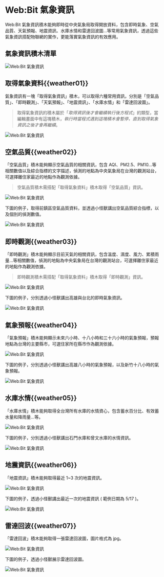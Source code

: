 # Web:Bit 氣象資訊

Web:Bit 氣象資訊積木能夠即時從中央氣象局取得開放資料，包含即時氣象、空氣品質、天氣預報、地震資訊、水庫水情和雷達回波圖...等常用氣象資訊，透過這些氣象資訊搭配物聯網的實作，更能落實氣象資訊的有效應用。

## 氣象資訊積木清單

![Web:Bit 氣象資訊](../../../../media/zh-tw/education/extension/weather-01.jpg)

## 取得氣象資料{{weather01}}

氣象資訊有一塊「取得氣象資訊」積木，可以取得六種常用資訊，分別是「空氣品質」、「即時觀測」、「天氣預報」、「地震資訊」、「水庫水情」和「雷達回波圖」。

> 取得氣象資訊的積木屬於「*取得資訊後才會繼續執行後方程式*」的類型，當編輯畫面中有這塊積木，*執行時當程式遇到這塊積木會暫停，直到取得氣象資訊之後才會再繼續*。

![Web:Bit 氣象資訊](../../../../media/zh-tw/education/extension/weather-03.jpg)

## 空氣品質{{weather02}}

「空氣品質」積木能夠顯示空氣品質的相關資訊，包含 AQI、PM2.5、PM10...等相關數值以及綜合指標的文字描述，偵測的地點為中央氣象局在台灣的觀測站台，可選擇離住家最近的地點作為觀測依據。

> 空氣品質積木需搭配「取得氣象資料」積木取得「空氣品質」資訊。

![Web:Bit 氣象資訊](../../../../media/zh-tw/education/extension/weather-02.jpg)

下圖的例子，取得前鎮區空氣品質資料，並透過小怪獸講出空氣品質綜合指標，以及個別的偵測數值。

![Web:Bit 氣象資訊](../../../../media/zh-tw/education/extension/weather-04.jpg)

## 即時觀測{{weather03}}

「即時觀測」積木能夠顯示目前天氣的相關資訊，包含溫度、濕度、風力、累積雨量...等相關數值，偵測的地點為中央氣象局在台灣的觀測站台，可選擇離住家最近的地點作為觀測依據。

> 即時觀測積木需搭配「取得氣象資料」積木取得「即時觀測」資訊。

![Web:Bit 氣象資訊](../../../../media/zh-tw/education/extension/weather-05.jpg)

下圖的例子，分別透過小怪獸講出高雄與台北的即時氣象資訊。

![Web:Bit 氣象資訊](../../../../media/zh-tw/education/extension/weather-06.jpg)

## 氣象預報{{weather04}}

「氣象預報」積木能夠顯示未來六小時、十八小時和三十六小時的氣象預報，預報地點為台灣的主要縣市，可選住家所在縣市作為觀測依據。

![Web:Bit 氣象資訊](../../../../media/zh-tw/education/extension/weather-07.jpg)

下圖的例子，分別透過小怪獸講出高雄八小時的氣象預報，以及新竹十八小時的氣象預報。

![Web:Bit 氣象資訊](../../../../media/zh-tw/education/extension/weather-08.jpg)

## 水庫水情{{weather05}}

「水庫水情」積木能夠取得全台灣所有水庫的水情資心，包含蓄水百分比、有效蓄水量和降雨量...等。

![Web:Bit 氣象資訊](../../../../media/zh-tw/education/extension/weather-09.jpg)

下圖的例子，分別透過小怪獸講出石門水庫和曾文水庫的水情資訊。

![Web:Bit 氣象資訊](../../../../media/zh-tw/education/extension/weather-10.jpg)


## 地震資訊{{weather06}}

「地震資訊」積木能夠取得最近 1~3 次的地震資訊。

![Web:Bit 氣象資訊](../../../../media/zh-tw/education/extension/weather-11.jpg)

下圖的例子，透過小怪獸講出最近一次的地震資訊 ( 範例日期為 5/17 )。

![Web:Bit 氣象資訊](../../../../media/zh-tw/education/extension/weather-12.jpg)

## 雷達回波{{weather07}}

「雷達回波」積木能夠取得一張雷達回波圖，圖片格式為 jpg。

![Web:Bit 氣象資訊](../../../../media/zh-tw/education/extension/weather-13.jpg)

下圖的例子，透過小怪獸展示雷達回波圖。

![Web:Bit 氣象資訊](../../../../media/zh-tw/education/extension/weather-14.jpg)



